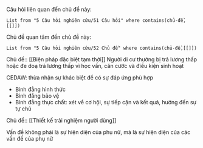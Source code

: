 Câu hỏi liên quan đến chủ đề này:
```dataview
List from "5 Câu hỏi nghiên cứu/51 Câu hỏi" where contains(chủ-đề,[[]]) 
```

Chủ đề quan tâm đến chủ đề này:
```dataview
List from "5 Câu hỏi nghiên cứu/52 Chủ đề" where contains(chủ-đề,[[]]) 
```
Chủ đề:: [[Biện pháp đặc biệt tạm thời]]
Người di cư thường bị trả lương thấp hoặc đe doạ trả lương thấp vì học vấn, căn cước và điều kiện sinh hoạt

CEDAW: thừa nhận sự khác  biệt  để có sự đáp ứng phù hợp

- Bình đẳng hình thức  
- Bình đẳng bảo vệ
- Bình đẳng thực chất: xét về cơ hội, sự tiếp cận và kết quả, hướng đến sự tự chủ

Chủ đề:: [[Thiết kế trải nghiệm người dùng]]

Vấn đề không phải là sự hiện diện của phụ nữ, mà là sự hiện diện của các vấn đề của phụ nữ